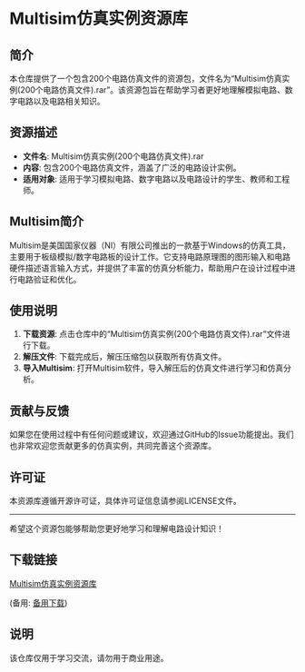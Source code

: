 # Multisim仿真实例资源库

## 简介

本仓库提供了一个包含200个电路仿真文件的资源包，文件名为“Multisim仿真实例(200个电路仿真文件).rar”。该资源包旨在帮助学习者更好地理解模拟电路、数字电路以及电路相关知识。

## 资源描述

- **文件名**: Multisim仿真实例(200个电路仿真文件).rar
- **内容**: 包含200个电路仿真文件，涵盖了广泛的电路设计实例。
- **适用对象**: 适用于学习模拟电路、数字电路以及电路设计的学生、教师和工程师。

## Multisim简介

Multisim是美国国家仪器（NI）有限公司推出的一款基于Windows的仿真工具，主要用于板级模拟/数字电路板的设计工作。它支持电路原理图的图形输入和电路硬件描述语言输入方式，并提供了丰富的仿真分析能力，帮助用户在设计过程中进行电路验证和优化。

## 使用说明

1. **下载资源**: 点击仓库中的“Multisim仿真实例(200个电路仿真文件).rar”文件进行下载。
2. **解压文件**: 下载完成后，解压压缩包以获取所有仿真文件。
3. **导入Multisim**: 打开Multisim软件，导入解压后的仿真文件进行学习和仿真分析。

## 贡献与反馈

如果您在使用过程中有任何问题或建议，欢迎通过GitHub的Issue功能提出。我们也非常欢迎您贡献更多的仿真实例，共同完善这个资源库。

## 许可证

本资源库遵循开源许可证，具体许可证信息请参阅LICENSE文件。

---

希望这个资源包能够帮助您更好地学习和理解电路设计知识！

## 下载链接
[Multisim仿真实例资源库](https://pan.quark.cn/s/ffb0d8ef9c16) 

(备用: [备用下载](https://pan.baidu.com/s/1kT90k_9LVFwvx7DhAk_SBw?pwd=vbk2))

## 说明

该仓库仅用于学习交流，请勿用于商业用途。

